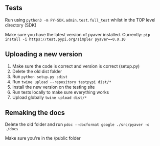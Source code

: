 ## Tests

Run using `python3 -m PY-SDK.admin.test.full_test` whilst in the TOP level directory (SDK)

Make sure you have the latest version of pyaver installed.
Currently: `pip install -i https://test.pypi.org/simple/ pyaver==0.0.10`

## Uploading a new version

1. Make sure the code is correct and version is correct (setup.py)
2. Delete the old dist folder
3. Run `python setup.py sdist`
4. Run `twine upload --repository testpypi dist/*`
5. Install the new version on the testing site
6. Run tests locally to make sure everything works
7. Upload globally `twine upload dist/*`

## Remaking the docs

Delete the old folder and run `pdoc --docformat google ./src/pyaver -o ./docs`

Make sure you're in the /public folder
